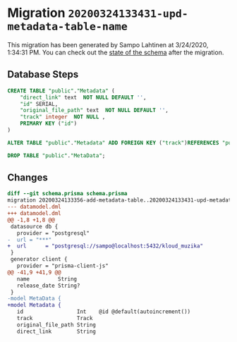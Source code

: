 # Migration `20200324133431-upd-metadata-table-name`

This migration has been generated by Sampo Lahtinen at 3/24/2020, 1:34:31 PM.
You can check out the [state of the schema](./schema.prisma) after the migration.

## Database Steps

```sql
CREATE TABLE "public"."Metadata" (
    "direct_link" text  NOT NULL DEFAULT '',
    "id" SERIAL,
    "original_file_path" text  NOT NULL DEFAULT '',
    "track" integer  NOT NULL ,
    PRIMARY KEY ("id")
) 

ALTER TABLE "public"."Metadata" ADD FOREIGN KEY ("track")REFERENCES "public"."Track"("id") ON DELETE CASCADE  ON UPDATE CASCADE

DROP TABLE "public"."MetaData";
```

## Changes

```diff
diff --git schema.prisma schema.prisma
migration 20200324133356-add-metadata-table..20200324133431-upd-metadata-table-name
--- datamodel.dml
+++ datamodel.dml
@@ -1,8 +1,8 @@
 datasource db {
   provider = "postgresql"
-  url = "***"
+  url      = "postgresql://sampo@localhost:5432/kloud_muzika"
 }
 generator client {
   provider = "prisma-client-js"
@@ -41,9 +41,9 @@
   name         String
   release_date String?
 }
-model MetaData {
+model Metadata {
   id                 Int    @id @default(autoincrement())
   track              Track
   original_file_path String
   direct_link        String
```


